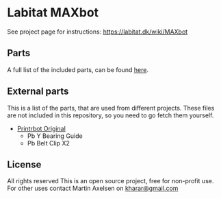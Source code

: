 # Labitat MAXbot

See project page for instructions: https://labitat.dk/wiki/MAXbot

## Parts

A full list of the included parts, can be found [here](models.md).

## External parts

This is a list of the parts, that are used from different projects. These files are not included in this repository, so you need to go fetch them yourself.

* [Printrbot Original](https://www.youmagine.com/designs/printrbot-original)
    - Pb Y Bearing Guide
    - Pb Belt Clip X2

## License
All rights reserved
This is an open source project, free for non-profit use.
For other uses contact Martin Axelsen on kharar@gmail.com
